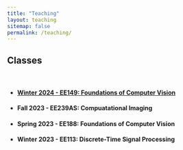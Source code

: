 ```yaml
---
title: "Teaching"
layout: teaching
sitemap: false
permalink: /teaching/
---
```


## Classes

<br>

* #### [Winter 2024 - EE149: Foundations of Computer Vision](/EE149/)

* #### Fall 2023 - EE239AS: Compuatational Imaging

* #### Spring 2023 - EE188: Foundations of Computer Vision

* #### Winter 2023 - EE113: Discrete-Time Signal Processing 
